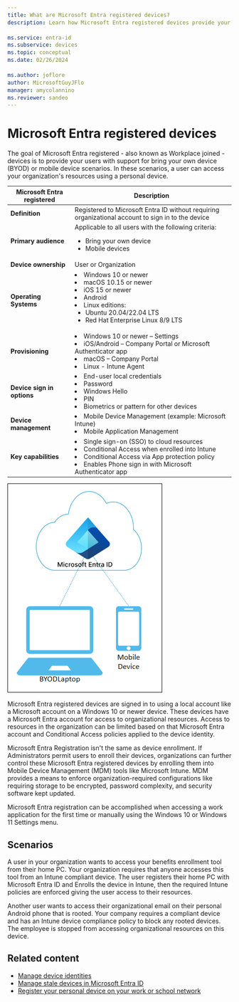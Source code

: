 ```yaml
---
title: What are Microsoft Entra registered devices?
description: Learn how Microsoft Entra registered devices provide your users with support for bring your own device (BYOD) or mobile device scenarios.

ms.service: entra-id
ms.subservice: devices
ms.topic: conceptual
ms.date: 02/26/2024

ms.author: joflore
author: MicrosoftGuyJFlo
manager: amycolannino
ms.reviewer: sandeo
---
```


# Microsoft Entra registered devices

The goal of Microsoft Entra registered - also known as Workplace joined - devices is to provide your users with support for bring your own device (BYOD) or mobile device scenarios. In these scenarios, a user can access your organization's resources using a personal device.

| Microsoft Entra registered | Description |
| --- | --- |
| **Definition** | Registered to Microsoft Entra ID without requiring organizational account to sign in to the device |
| **Primary audience** | Applicable to all users with the following criteria: <ul><li>Bring your own device</li><li>Mobile devices</li></ul>|
| **Device ownership** | User or Organization |
| **Operating Systems** | <li>Windows 10 or newer</li><li>macOS 10.15 or newer</li><li>iOS 15 or newer<li>Android</li><li>Linux editions:<ul><li>Ubuntu 20.04/22.04 LTS</li><li>Red Hat Enterprise Linux 8/9 LTS</li></ul></li> |
| **Provisioning** | <li>Windows 10 or newer – Settings</li><li>iOS/Android – Company Portal or Microsoft Authenticator app</li><li>macOS – Company Portal</li><li>Linux - Intune Agent</li> |
| **Device sign in options** | <li>End-user local credentials</li><li>Password</li><li>Windows Hello</li><li>PIN</li><li>Biometrics or pattern for other devices</li> |
| **Device management** | <li>Mobile Device Management (example: Microsoft Intune)</li><li>Mobile Application Management</li> |
| **Key capabilities** | <li>Single sign-on (SSO) to cloud resources</li><li>Conditional Access when enrolled into Intune</li><li>Conditional Access via App protection policy</li><li>Enables Phone sign in with Microsoft Authenticator app</li> |

![Microsoft Entra registered devices](./media/concept-device-registration/azure-ad-registered-device.png)

Microsoft Entra registered devices are signed in to using a local account like a Microsoft account on a Windows 10 or newer device. These devices have a Microsoft Entra account for access to organizational resources. Access to resources in the organization can be limited based on that Microsoft Entra account and Conditional Access policies applied to the device identity.

Microsoft Entra Registration isn't the same as device enrollment. If Administrators permit users to enroll their devices, organizations can further control these Microsoft Entra registered devices by enrolling them into Mobile Device Management (MDM) tools like Microsoft Intune. MDM provides a means to enforce organization-required configurations like requiring storage to be encrypted, password complexity, and security software kept updated.

Microsoft Entra registration can be accomplished when accessing a work application for the first time or manually using the Windows 10 or Windows 11 Settings menu.

## Scenarios

A user in your organization wants to access your benefits enrollment tool from their home PC. Your organization requires that anyone accesses this tool from an Intune compliant device. The user registers their home PC with Microsoft Entra ID and Enrolls the device in Intune, then the required Intune policies are enforced giving the user access to their resources.

Another user wants to access their organizational email on their personal Android phone that is rooted. Your company requires a compliant device and has an Intune device compliance policy to block any rooted devices. The employee is stopped from accessing organizational resources on this device.

## Related content

- [Manage device identities](manage-device-identities.md)
- [Manage stale devices in Microsoft Entra ID](manage-stale-devices.md)
- [Register your personal device on your work or school network](https://support.microsoft.com/account-billing/register-your-personal-device-on-your-work-or-school-network-8803dd61-a613-45e3-ae6c-bd1ab25bf8a8)
